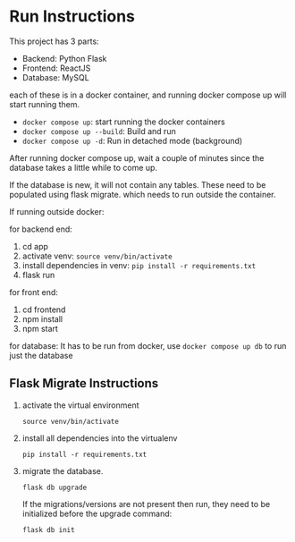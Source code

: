 # Run Instructions #

This project has 3 parts:

- Backend: Python Flask
- Frontend: ReactJS
- Database: MySQL

each of these is in a docker container, and running docker compose up will start running them.

- `docker compose up`: start running the docker containers
- `docker compose up --build`: Build and run
- `docker compose up -d`: Run in detached mode (background)

After running docker compose up, wait a couple of minutes since the database takes a little while to come up.

If the database is new, it will not contain any tables. These need to be populated using flask migrate.
which needs to run outside the container.

If running outside docker:

for backend end:

1. cd app
2. activate venv: `source venv/bin/activate`
3. install dependencies in venv: `pip install -r requirements.txt`
4. flask run

for front end:

1. cd frontend
2. npm install
3. npm start

for database: It has to be run from docker, use `docker compose up db` to run just the database

## Flask Migrate Instructions

1. activate the virtual environment

    `source venv/bin/activate`

2. install all dependencies into the virtualenv

    `pip install -r requirements.txt`

3. migrate the database.

    `flask db upgrade`

    If the migrations/versions are not present then run, they need to be initialized before the upgrade command:

    `flask db init`  
